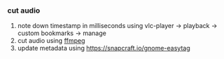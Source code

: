 ### cut audio

1. note down timestamp in milliseconds using vlc-player -> playback -> custom bookmarks -> manage
2. cut audio using [ffmpeg](./ffmpeg.md)
3. update metadata using https://snapcraft.io/gnome-easytag
